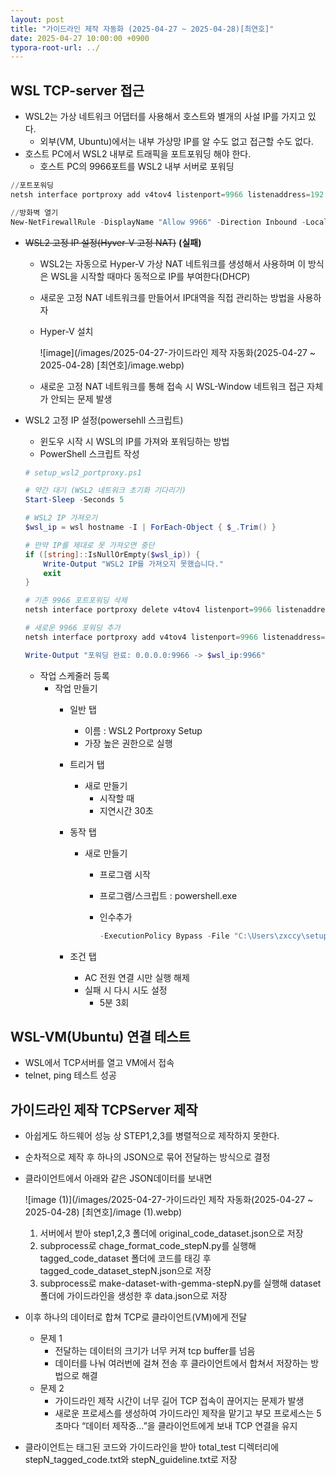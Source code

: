 ```yaml
---
layout: post
title: "가이드라인 제작 자동화 (2025-04-27 ~ 2025-04-28)[최연호]"
date: 2025-04-27 10:00:00 +0900
typora-root-url: ../
---
```


## WSL TCP-server 접근

- WSL2는 가상 네트워크 어댑터를 사용해서 호스트와 별개의 사설 IP를 가지고 있다.
    - 외부(VM, Ubuntu)에서는 내부 가상망 IP를 알 수도 없고 접근할 수도 없다.
- 호스트 PC에서 WSL2 내부로 트래픽을 포트포워딩 해야 한다.
    - 호스트 PC의 9966포트를 WSL2 내부 서버로 포워딩

```powershell
//포트포워딩
netsh interface portproxy add v4tov4 listenport=9966 listenaddress=192.168.0.60 connectport=9966 connectaddress=172.19.72.13

//방화벽 열기
New-NetFirewallRule -DisplayName "Allow 9966" -Direction Inbound -LocalPort 9966 -Protocol TCP -Action Allow
```

- ~~WSL2 고정 IP 설정(Hyver-V 고정 NAT)~~ **(실패)**
    - WSL2는 자동으로 Hyper-V 가상 NAT 네트워크를 생성해서 사용하며 이 방식은 WSL을 시작할 때마다 동적으로 IP를 부여한다(DHCP)
    - 새로운 고정 NAT 네트워크를 만들어서 IP대역을 직접 관리하는 방법을 사용하자
    - Hyper-V 설치
      
        ![image](/images/2025-04-27-가이드라인 제작 자동화(2025-04-27 ~ 2025-04-28) [최연호]/image.webp)
        
    - 새로운 고정 NAT 네트워크를 통해 접속 시 WSL-Window 네트워크 접근 자체가 안되는 문제 발생
- WSL2 고정 IP 설정(powersehll 스크립트)
    - 윈도우 시작 시 WSL의 IP를 가져와 포워딩하는 방법
    - PowerShell 스크립트 작성
    
    ```powershell
    # setup_wsl2_portproxy.ps1
    
    # 약간 대기 (WSL2 네트워크 초기화 기다리기)
    Start-Sleep -Seconds 5
    
    # WSL2 IP 가져오기
    $wsl_ip = wsl hostname -I | ForEach-Object { $_.Trim() }
    
    # 만약 IP를 제대로 못 가져오면 중단
    if ([string]::IsNullOrEmpty($wsl_ip)) {
        Write-Output "WSL2 IP를 가져오지 못했습니다."
        exit
    }
    
    # 기존 9966 포트포워딩 삭제
    netsh interface portproxy delete v4tov4 listenport=9966 listenaddress=0.0.0.0
    
    # 새로운 9966 포워딩 추가
    netsh interface portproxy add v4tov4 listenport=9966 listenaddress=0.0.0.0 connectport=9966 connectaddress=$wsl_ip
    
    Write-Output "포워딩 완료: 0.0.0.0:9966 -> $wsl_ip:9966"
    
    ```
    
    - 작업 스케줄러 등록
        - 작업 만들기
            - 일반 탭
                - 이름 : WSL2 Portproxy Setup
                - 가장 높은 권한으로 실행
            - 트리거 탭
                - 새로 만들기
                    - 시작할 때
                    - 지연시간 30초
            - 동작 탭
                - 새로 만들기
                    - 프로그램 시작
                    - 프로그램/스크립트 : powershell.exe
                    - 인수추가
                      
                        ```powershell
                        -ExecutionPolicy Bypass -File "C:\Users\zxccy\setup_wsl2_portproxy.ps1"
                        ```
                
            - 조건 탭
                - AC 전원 연결 시만 실행 해제
                - 실패 시 다시 시도 설정
                    - 5분 3회

## WSL-VM(Ubuntu) 연결 테스트

- WSL에서 TCP서버를 열고 VM에서 접속
- telnet, ping 테스트 성공

## 가이드라인 제작 TCPServer 제작

- 아쉽게도 하드웨어 성능 상 STEP1,2,3를 병렬적으로 제작하지 못한다.
- 순차적으로 제작 후 하나의 JSON으로 묶어 전달하는 방식으로 결정
- 클라이언트에서 아래와 같은 JSON데이터를 보내면
  
    ![image (1)](/images/2025-04-27-가이드라인 제작 자동화(2025-04-27 ~ 2025-04-28) [최연호]/image (1).webp)
    
    1. 서버에서 받아 step1,2,3 폴더에 original_code_dataset.json으로 저장
    2. subprocess로 chage_format_code_stepN.py를 실행해 tagged_code_dataset 폴더에 코드를 태깅 후 tagged_code_dataset_stepN.json으로 저장
    3. subprocess로 make-dataset-with-gemma-stepN.py를 실행해 dataset 폴더에 가이드라인을 생성한 후 data.json으로 저장
- 이후 하나의 데이터로 합쳐 TCP로 클라이언트(VM)에게 전달
    - 문제 1
        - 전달하는 데이터의 크기가 너무 커져 tcp buffer를 넘음
        - 데이터를 나눠 여러번에 걸쳐 전송 후 클라이언트에서 합쳐서 저장하는 방법으로 해결
    - 문제 2
        - 가이드라인 제작 시간이 너무 길어 TCP 접속이 끊어지는 문제가 발생
        - 새로운 프로세스를 생성하여 가이드라인 제작을 맡기고 부모 프로세스는 5초마다 “데이터 제작중…”을 클라이언트에게 보내 TCP 연결을 유지
- 클라이언트는 태그된 코드와 가이드라인을 받아 total_test 디렉터리에 stepN_tagged_code.txt와 stepN_guideline.txt로 저장